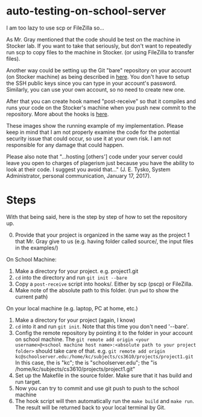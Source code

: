 # auto-testing-on-school-server
I am too lazy to use scp or FileZilla so...

As Mr. Gray mentioned that the code should be test on the machine in Stocker lab. If you want to take that seriously, but don't want to repeatedly run scp to copy files to the machine in Stocker. (or using FileZilla to transfer files).

Another way could be setting up the Git "bare" repository on your account (on Stocker machine) as being described in [here](https://git-scm.com/book/en/v2/Git-on-the-Server-Setting-Up-the-Server). You don't have to setup the SSH public keys since you can type in your account's password. Similarly, you can use your own account, so no need to create new one.

After that you can create hook named "post-receive" so that it compiles and runs your code on the Stocker's machine when you push new commit to the repository. More about the hooks is [here](https://git-scm.com/book/en/v2/Customizing-Git-Git-Hooks).

These images show the running example of my implementation. Please keep in mind that I am not properly examine the code for the potential security issue that could occur, so use it at your own risk. I am not responsible for any damage that could happen.

Please also note that "...hosting [others'] code under your server could leave you open to charges of plagerism just because you have the ability to look at their code. I suggest you avoid that..." (J. E. Tysko, System Administrator, personal communication, January 17, 2017).

# Steps
With that being said, here is the step by step of how to set the repository up.

0. Provide that your project is organized in the same way as the project 1 that Mr. Gray give to us (e.g. having folder called source/, the input files in the examples/)

On School Machine:
1. Make a directory for your project. e.g. project1.git
2. `cd` into the directory and run `git init --bare`
3. Copy a `post-receive` script into hooks/. Either by scp (pscp) or FileZilla.
4. Make note of the absolute path to this folder. (run `pwd` to show the current path)

On your local machine (e.g. laptop, PC at home, etc.)
1. Make a directory for your project (again, I know)
2. `cd` into it and run `git init`. Note that this time you don't need '--bare'.
3. Config the remote repository by pointing it to the folder in your account on school machine. The `git remote add origin <your username>@<school machine host name>:<absolute path to your project folder>` should take care of that.
e.g. `git remote add origin kc@schoolserver.edu:/home/kc/subjects/cs3610/projects/project1.git` In this case, the <username> is "kc"; the <school machine host name> is "schoolserver.edu"; the <absolute path to your project folder> "is /home/kc/subjects/cs3610/projects/project1.git"
4. Set up the Makefile in the source folder. Make sure that it has build and run target.
5. Now you can try to commit and use git push to push to the school machine
6. The hook script will then automatically run the `make build` and `make run`. The result will be returned back to your local terminal by Git.
